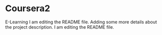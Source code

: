 # Coursera2
E-Learning
I am editing the README file. Adding some more details about the project description.
I am editing the README file.
